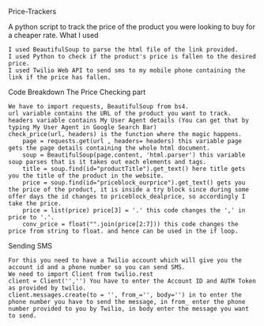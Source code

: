Price-Trackers

A python script to track the price of the product you were looking to buy for a cheaper rate.
What I used

    I used BeautifulSoup to parse the html file of the link provided.
    I used Python to check if the product's price is fallen to the desired price.
    I used Twilio Web API to send sms to my mobile phone containing the link if the price has fallen.

Code Breakdown
The Price Checking part

    We have to import requests, BeautifulSoup from bs4.
    url variable contains the URL of the product you want to track.
    headers variable contains My User Agent details (You can get that by typing My User Agent in Google Search Bar)
    check_price(url, headers) is the function where the magic happens.
        page = requests.get(url , headers= headers) this variable page gets the page details containing the whole html document.
        soup = BeautifulSoup(page.content, 'html.parser') this variable soup parses that is it takes out each elements and tags.
        title = soup.find(id="productTitle").get_text() here title gets you the title of the product in the website.
        price = soup.find(id="priceblock_ourprice").get_text() gets you the price of the product, it is inside a try block since during some offer days the id changes to priceblock_dealprice, so accordingly I take the price.
        price = list(price) price[3] = '.' this code changes the ',' in price to '.'.
        conv_price = float("".join(price[2:7])) this code changes the price from string to float. and hence can be used in the if loop.

         

Sending SMS

    For this you need to have a Twilio account which will give you the account id and a phone number so you can send SMS.
    We need to import Client from twilio.rest
    client = Client('','') You have to enter the Account ID and AUTH Token as provided by twilio.
    client.messages.create(to = '', from_='', body='') in to enter the phone number you have to send the message, in from_ enter the phone number provided to you by Twilio, in body enter the message you want to send.
